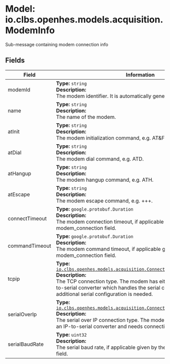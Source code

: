 # Model: io.clbs.openhes.models.acquisition.ModemInfo

Sub-message containing modem connection info

## Fields

| Field | Information |
| --- | --- |
| modemId | <b>Type:</b> `string`<br><b>Description:</b><br>The modem identifier. It is automatically generated during creation. |
| name | <b>Type:</b> `string`<br><b>Description:</b><br>The name of the modem. |
| atInit | <b>Type:</b> `string`<br><b>Description:</b><br>The modem initialization command, e.g. AT&FE0X3 |
| atDial | <b>Type:</b> `string`<br><b>Description:</b><br>The modem dial command, e.g. ATD. |
| atHangup | <b>Type:</b> `string`<br><b>Description:</b><br>The modem hangup command, e.g. ATH. |
| atEscape | <b>Type:</b> `string`<br><b>Description:</b><br>The modem escape command, e.g. +++. |
| connectTimeout | <b>Type:</b> `google.protobuf.Duration`<br><b>Description:</b><br>The modem connection timeout, if applicable given by the modem_connection field. |
| commandTimeout | <b>Type:</b> `google.protobuf.Duration`<br><b>Description:</b><br>The modem command timeout, if applicable given by the modem_connection field. |
| tcpip | <b>Type:</b> [`io.clbs.openhes.models.acquisition.ConnectionTypeDirectTcpIp`](model-io-clbs-openhes-models-acquisition-connectiontypedirecttcpip.md)<br><b>Description:</b><br>The TCP connection type. The modem has either TCP or there is a IP-to-serial converter which handles the serial configuration so no additional serial configuration is needed. |
| serialOverIp | <b>Type:</b> [`io.clbs.openhes.models.acquisition.ConnectionTypeControlledSerial`](model-io-clbs-openhes-models-acquisition-connectiontypecontrolledserial.md)<br><b>Description:</b><br>The serial over IP connection type. The modem is connected behind an IP-to-serial converter and needs connection specific handling. |
| serialBaudRate | <b>Type:</b> `uint32`<br><b>Description:</b><br>The serial baud rate, if applicable given by the modem_connection field. |

